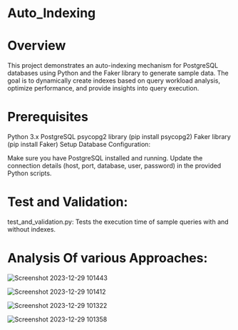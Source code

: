 # Auto_Indexing

# Overview
This project demonstrates an auto-indexing mechanism for PostgreSQL databases using Python and the Faker library to generate sample data. The goal is to dynamically create indexes based on query workload analysis, optimize performance, and provide insights into query execution.

# Prerequisites
Python 3.x
PostgreSQL
psycopg2 library (pip install psycopg2)
Faker library (pip install Faker)
Setup
Database Configuration:

Make sure you have PostgreSQL installed and running. Update the connection details (host, port, database, user, password) in the provided Python scripts.

# Test and Validation:

test_and_validation.py: Tests the execution time of sample queries with and without indexes.

# Analysis Of various Approaches:

![Screenshot 2023-12-29 101443](https://github.com/KAVINT21/Auto_Indexing/assets/95117554/bfdaa374-f910-4ac7-a2fc-9ca8ce6a8943)

![Screenshot 2023-12-29 101412](https://github.com/KAVINT21/Auto_Indexing/assets/95117554/90f0c676-b20e-4faa-aa3c-0adc5778474a)

![Screenshot 2023-12-29 101322](https://github.com/KAVINT21/Auto_Indexing/assets/95117554/91e7c7d6-ac8b-4363-9048-99fa95b9d741)

![Screenshot 2023-12-29 101358](https://github.com/KAVINT21/Auto_Indexing/assets/95117554/5ad5a19c-52b8-4f63-a681-5d58d96ba502)




